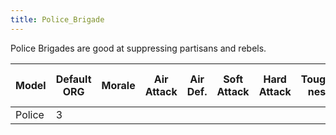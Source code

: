```yaml
---
title: Police_Brigade
---
```

 Police Brigades are good at suppressing partisans and rebels.

| Model | Default ORG | Morale | Air Attack | Air Def. | Soft Attack | Hard Attack | Tough-ness | Defens-iveness | Soft-ness |  | Cost | Build-time | Man-power | Max Speed | Supply Cons. | Fuel Cons. | Supp. | Transp. Weight | Upgrade Time Factor | Upgrade Cost Factor | Speed Cap Art | Speed Cap Eng | Speed Cap AT | Speed Cap AA |
| --- | --- | --- | --- | --- | --- | --- | --- | --- | --- | --- | --- | --- | --- | --- | --- | --- | --- | --- | --- | --- | --- | --- | --- | --- |
| Police | 3 |  |  |  |  |  |  |  |  |  | 2 | 35 | 2 |  | 0.1 |  | 3 |  | 0.5 | 1.0 |  |  |  |  |